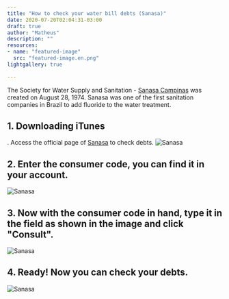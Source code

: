 ```yaml
---
title: "How to check your water bill debts (Sanasa)"
date: 2020-07-20T02:04:31-03:00
draft: true
author: "Matheus"
description: ""
resources:
- name: "featured-image"
  src: "featured-image.en.png"
lightgallery: true

---
```

The Society for Water Supply and Sanitation - [Sanasa Campinas](http://www.sanasa.com.br/inicio/default.aspx) was created on August 28, 1974. Sanasa was one of the first sanitation companies in Brazil to add fluoride to the water treatment.
       
## 1. Downloading iTunes
. Access the official page of [Sanasa](http://app.sanasa.com.br/vagencic4/app?hptAppId=FR900P&hptExec=Y) to check debts.
![Sanasa](/images/sanasa.png "Sanasa page")

## 2. Enter the consumer code, you can find it in your account.
![Sanasa](/images/conta-sanasa.png "Sanasa account")

## 3. Now with the consumer code in hand, type it in the field as shown in the image and click "Consult".
![Sanasa](/images/codigo-sanasa.png "Inserting code")

## 4. Ready! Now you can check your debts.
![Sanasa](/images/sanasa-debitos.png "Checking your debts")
